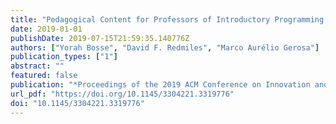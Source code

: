 ```yaml
---
title: "Pedagogical Content for Professors of Introductory Programming Courses"
date: 2019-01-01
publishDate: 2019-07-15T21:59:35.140776Z
authors: ["Yorah Bosse", "David F. Redmiles", "Marco Aurélio Gerosa"]
publication_types: ["1"]
abstract: ""
featured: false
publication: "*Proceedings of the 2019 ACM Conference on Innovation and Technology in Computer Science Education, Aberdeen, Scotland, UK, July 15-17, 2019.*"
url_pdf: "https://doi.org/10.1145/3304221.3319776"
doi: "10.1145/3304221.3319776"
---
```



